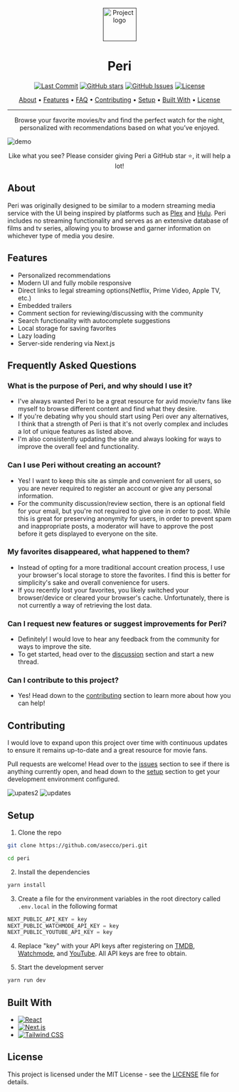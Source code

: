 <p align="center">
  <a href="" rel="noopener">
 <img width=75px height=75px src="https://user-images.githubusercontent.com/40510223/180670733-9357d0b7-771e-4802-92f7-1d824c215543.png" alt="Project logo"></a>
</p>

<h1 align="center">Peri</h1>

<div align="center">

  [![Last Commit](https://img.shields.io/github/last-commit/asecco/peri)](https://github.com/asecco/peri)
  [![GitHub stars](https://img.shields.io/github/stars/asecco/peri)](https://github.com/asecco/peri/stargazers)
  [![GitHub Issues](https://img.shields.io/github/issues/asecco/peri.svg)](https://github.com/asecco/peri/issues)
  [![License](https://img.shields.io/badge/license-MIT-blue.svg)](/LICENSE)

</div>

<p align="center">
  <a href="#about">About</a> •
  <a href="#features">Features</a> •
  <a href="#frequently-asked-questions">FAQ</a> •
  <a href="#contributing">Contributing</a> •
  <a href="#setup">Setup</a> •
  <a href="#built-with">Built With</a> •
  <a href="#license">License</a>
</p>

---

<p align="center"> Browse your favorite movies/tv and find the perfect watch for the night, personalized with recommendations based on what you’ve enjoyed.
  <br> 
</p>

![demo](https://github.com/asecco/peri/assets/40510223/bd177949-df1b-4ffb-85e8-0625cf52a8db)

<p align="center">Like what you see? Please consider giving Peri a GitHub star ⭐, it will help a lot!</p>

## About
Peri was originally designed to be similar to a modern streaming media service with the UI being inspired by platforms such as [Plex](https://www.plex.tv) and [Hulu](https://www.hulu.com). Peri includes no streaming functionality and serves as an extensive database of films and tv series, allowing you to browse and garner information on whichever type of media you desire.

## Features
- Personalized recommendations
- Modern UI and fully mobile responsive
- Direct links to legal streaming options(Netflix, Prime Video, Apple TV, etc.)
- Embedded trailers
- Comment section for reviewing/discussing with the community
- Search functionality with autocomplete suggestions
- Local storage for saving favorites
- Lazy loading
- Server-side rendering via Next.js

## Frequently Asked Questions
### What is the purpose of Peri, and why should I use it?
- I've always wanted Peri to be a great resource for avid movie/tv fans like myself to browse different content and find what they desire.
- If you're debating why you should start using Peri over any alternatives, I think that a strength of Peri is that it's not overly complex and includes a lot of unique features as listed above.
- I'm also consistently updating the site and always looking for ways to improve the overall feel and functionality.

### Can I use Peri without creating an account?
- Yes! I want to keep this site as simple and convenient for all users, so you are never required to register an account or give any personal information.
- For the community discussion/review section, there is an optional field for your email, but you're not required to give one in order to post. While this is great for preserving anonymity for users, in order to prevent spam and inappropriate posts, a moderator will have to approve the post before it gets displayed to everyone on the site.

### My favorites disappeared, what happened to them?
- Instead of opting for a more traditional account creation process, I use your browser's local storage to store the favorites. I find this is better for simplicity's sake and overall convenience for users.
- If you recently lost your favorites, you likely switched your browser/device or cleared your browser's cache. Unfortunately, there is not currently a way of retrieving the lost data.

### Can I request new features or suggest improvements for Peri?
- Definitely! I would love to hear any feedback from the community for ways to improve the site.
- To get started, head over to the [discussion](https://github.com/asecco/peri/discussions/categories/features-improvements) section and start a new thread.

### Can I contribute to this project?
- Yes! Head down to the [contributing](#contributing) section to learn more about how you can help!

## Contributing
I would love to expand upon this project over time with continuous updates to ensure it remains up-to-date and a great resource for movie fans.

Pull requests are welcome! Head over to the [issues](https://github.com/asecco/peri/issues) section to see if there is anything currently open, and head down to the [setup](#setup) section to get your development environment configured.

![upates2](https://user-images.githubusercontent.com/40510223/184010219-96e98fde-8f7e-4383-8fac-f25b2f914d0f.gif)
![updates](https://user-images.githubusercontent.com/40510223/184007866-240f831c-6d52-43b5-8414-b5c1f93f0aa0.gif)

## Setup
1. Clone the repo
```sh
git clone https://github.com/asecco/peri.git
```
```sh
cd peri
```

2. Install the dependencies
```sh
yarn install
```

3. Create a file for the environment variables in the root directory called `.env.local` in the following format
```js
NEXT_PUBLIC_API_KEY = key
NEXT_PUBLIC_WATCHMODE_API_KEY = key
NEXT_PUBLIC_YOUTUBE_API_KEY = key
```

4. Replace "key" with your API keys after registering on [TMDB](https://www.themoviedb.org/documentation/api), [Watchmode](https://api.watchmode.com), and [YouTube](https://developers.google.com/youtube/v3/getting-started). All API keys are free to obtain.

5. Start the development server
```sh
yarn run dev
```

## Built With
- [![React](https://img.shields.io/badge/React-20232A?style=for-the-badge&logo=react&logoColor=61DAFB)](https://reactjs.org)
- [![Next.js](https://img.shields.io/badge/next.js-000000?style=for-the-badge&logo=nextdotjs&logoColor=white)](https://nextjs.org)
- [![Tailwind CSS](https://img.shields.io/badge/tailwindcss-%2338B2AC.svg?style=for-the-badge&logo=tailwind-css&logoColor=white)](https://tailwindcss.com)

## License
This project is licensed under the MIT License - see the [LICENSE](LICENSE) file for details.
